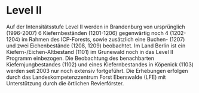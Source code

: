 # Level II

Auf der Intensitätsstufe Level II werden in Brandenburg von ursprünglich (1996-2007) 6 Kiefernbeständen (1201-1206) gegenwärtig noch 4 (1202-1204) im Rahmen des ICP-Forests, sowie zusätzlich eine Buchen- (1207) und zwei Eichenbestände (1208, 1209) beobachtet. Im Land Berlin ist ein Kiefern-/Eichen-Altbestand (1101) im Grunewald noch in das Level II Programm einbezogen. Die Beobachtung des benachbarten Kiefernjungbestandes (1102) und eines Kiefernbestandes in Köpenick (1103) werden seit 2003 nur noch extensiv fortgeführt. Die Erhebungen erfolgen durch das Landeskompetenzzentrum Forst Eberswalde (LFE) mit Unterstützung durch die örtlichen Revierförster.

<script setup>
    import Map from '../../components/Map.vue'
    import { ref, onMounted, watch, getCurrentInstance, computed, inject } from 'vue';
    import { createClient } from '@supabase/supabase-js';
    import { useTheme } from 'vuetify'
    import { useGlobalTheme } from '../../.vitepress/theme/composables/useGlobalTheme'
    import TablePerPlot from '../../components/TablePerPlot.vue'
    const { isDark } = useGlobalTheme()

    const codePlot_list = [
        { code_plot: 1101, name: 'Grünewald', link: '/dauerbeobachtung/level-ii/grunewald_1101' },
        { code_plot: 1201, name: 'Natteheide', link: '/dauerbeobachtung/level-ii/natteheide_1201' },
        { code_plot: 1202, name: 'Beerenbusch Kiefer', link: '/dauerbeobachtung/level-ii/beerenbusch-kiefer_1202' },
        { code_plot: 1203, name: 'Kienhorst', link: '/dauerbeobachtung/level-ii/kienhorst_1203' },
        { code_plot: 1204, name: 'Weitzgrund', link: '/dauerbeobachtung/level-ii/weitzgrund_1204' },
        { code_plot: 1205, name: 'Neusorgefeld', link: '/dauerbeobachtung/level-ii/neusorgefeld_1205' },
        { code_plot: 1206, name: 'Schwenow', link: '/dauerbeobachtung/level-ii/schwenow_1206' },
        { code_plot: 1207, name: 'Beerenbusch Buchen', link: '/dauerbeobachtung/level-ii/beerenbusch_buchen_1207' },
        { code_plot: 1208, name: 'Fünfeichen', link: '/dauerbeobachtung/level-ii/fuenfeichen_1208' },
        { code_plot: 1209, name: 'Kienhorst Eichen', link: '/dauerbeobachtung/level-ii/kienhorst_eichen_1209' }
    ];

    const theme = useTheme()
    const instance = getCurrentInstance();
    const apikey = instance.appContext.config.globalProperties.$apikey;
    const url = instance.appContext.config.globalProperties.$url;
    const supabase = createClient(url, apikey)

    const mapRef = ref(null)

    const selectionRef = ref(null)

    onMounted(() => {
        // Initialize the map or perform any setup needed
        mapRef.value.loadData('si_plt', 'code_plot', 'latitude', 'longitude', 'code_altitude');
        mapRef.value.onParentClick = function (info, event) {
            // Handle map click event
            console.log('Parent Map clicked:', e);
        };
    });

    const selectByClick = (info, event) => {
        console.log(info.object);
        const code_plot = info.object?.properties?.code_plot;
        if (code_plot) {
            // goto
            const plot = codePlot_list.find(item => item.code_plot === code_plot);
            if (plot) {
                // Open the link in same tab
                window.location.href = plot.link;
            }
        }
    }
    const parentHover = (info, tooltip) => {

        const code_plot = info.object.properties.code_plot;
        const plot = codePlot_list.find(item => item.code_plot === code_plot);
        if (plot) {
            tooltip.innerHTML = plot.name;
        } else {
            // If no plot found, you can set a default message or leave it empty
            tooltip.innerHTML = code_plot;
        }
    }

</script>

<Map ref="mapRef" :selectByClick="selectByClick" :parentHover="parentHover" ></Map>
